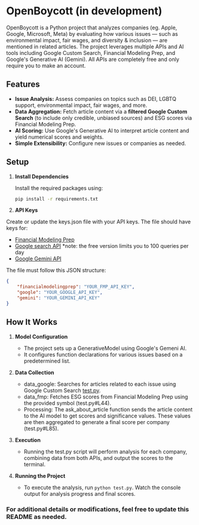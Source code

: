 # OpenBoycott (in development)

OpenBoycott is a Python project that analyzes companies (eg. Apple, Google, Microsoft, Meta) by evaluating how various issues — such as environmental impact, fair wages, and diversity & inclusion — are mentioned in related articles. The project leverages multiple APIs and AI tools including Google Custom Search, Financial Modeling Prep, and Google's Generative AI (Gemini). All APIs are completely free and only require you to make an account.

## Features

- **Issue Analysis:** Assess companies on topics such as DEI, LGBTQ support, environmental impact, fair wages, and more.
- **Data Aggregation:** Fetch article content via a **filtered Google Custom Search** (to include only credible, unbiased sources) and ESG scores via Financial Modeling Prep.
- **AI Scoring:** Use Google's Generative AI to interpret article content and yield numerical scores and weights.
- **Simple Extensibility:** Configure new issues or companies as needed.

## Setup

1. **Install Dependencies**

   Install the required packages using:
   
   ```sh
   pip install -r requirements.txt
   ```
2. **API Keys**

Create or update the keys.json file with your API keys. The file should have keys for:

- [Financial Modeling Prep](https://site.financialmodelingprep.com/developer/docs/company-esg-risk-ratings-api)
- [Google search API](https://developers.google.com/custom-search/v1/overview) *note: the free version limits you to 100 queries per day
- [Google Gemini API](https://aistudio.google.com/prompts)

The file must follow this JSON structure:
```json
{
    "financialmodelingprep": "YOUR_FMP_API_KEY",
    "google": "YOUR_GOOGLE_API_KEY",
    "gemini": "YOUR_GEMINI_API_KEY"
}
```
## How It Works
1. **Model Configuration**
    - The project sets up a GenerativeModel using Google's Gemeni AI. 
    - It configures function declarations for various issues based on a predetermined list.

2. **Data Collection**
    - data_google: Searches for articles related to each issue using Google Custom Search [test.py](test.py).
    - data_fmp: Fetches ESG scores from Financial Modeling Prep using the provided symbol (test.py#L44).
    - Processing:
    The ask_about_article function sends the article content to the AI model to get scores and significance values. These values are then aggregated to generate a final score per company (test.py#L85).

3. **Execution**
    - Running the test.py script will perform analysis for each company, combining data from both APIs, and output the scores to the terminal.

4. **Running the Project**
    - To execute the analysis, run `python test.py`.
    Watch the console output for analysis progress and final scores.

### For additional details or modifications, feel free to update this README as needed.

